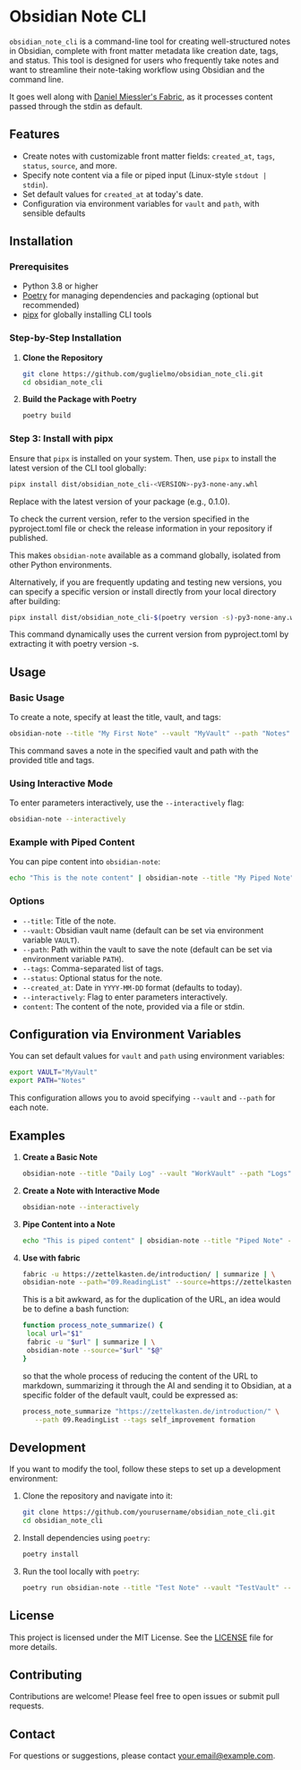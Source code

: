 # Obsidian Note CLI

`obsidian_note_cli` is a command-line tool for creating well-structured notes in Obsidian, complete with front matter metadata like creation date, tags, and status. This tool is designed for users who frequently take notes and want to streamline their note-taking workflow using Obsidian and the command line.

It goes well along with [Daniel Miessler's Fabric](https://github.com/danielmiessler/fabric), as it processes content passed through the stdin as default.


## Features

- Create notes with customizable front matter fields: `created_at`, `tags`, `status`, `source`, and more.
- Specify note content via a file or piped input (Linux-style `stdout | stdin`).
- Set default values for `created_at` at today's date.
- Configuration via environment variables for `vault` and `path`, with sensible defaults

## Installation

### Prerequisites

- Python 3.8 or higher
- [Poetry](https://python-poetry.org/docs/#installation) for managing dependencies and packaging (optional but recommended)
- [pipx](https://pipxproject.github.io/pipx/) for globally installing CLI tools

### Step-by-Step Installation

1. **Clone the Repository**

   ```bash
   git clone https://github.com/guglielmo/obsidian_note_cli.git
   cd obsidian_note_cli
   ```

2. **Build the Package with Poetry**

   ```bash
   poetry build
   ```

### Step 3: Install with pipx

Ensure that `pipx` is installed on your system. Then, use `pipx` to install the latest version of the CLI tool globally:

```bash
pipx install dist/obsidian_note_cli-<VERSION>-py3-none-any.whl
```
   
Replace <VERSION> with the latest version of your package (e.g., 0.1.0).

To check the current version, refer to the version specified in the pyproject.toml file or check the release information in your repository if published.

This makes `obsidian-note` available as a command globally, isolated from other Python environments.


Alternatively, if you are frequently updating and testing new versions, you can specify a specific version or install directly from your local directory after building:

```bash
pipx install dist/obsidian_note_cli-$(poetry version -s)-py3-none-any.whl
```

This command dynamically uses the current version from pyproject.toml by extracting it with poetry version -s.


## Usage

### Basic Usage

To create a note, specify at least the title, vault, and tags:

```bash
obsidian-note --title "My First Note" --vault "MyVault" --path "Notes" --tags "tag1,tag2"
```

This command saves a note in the specified vault and path with the provided title and tags.

### Using Interactive Mode

To enter parameters interactively, use the `--interactively` flag:

```bash
obsidian-note --interactively
```

### Example with Piped Content

You can pipe content into `obsidian-note`:

```bash
echo "This is the note content" | obsidian-note --title "My Piped Note" --vault "MyVault" --path "Notes" --tags "piped,content"
```

### Options

- `--title`: Title of the note.
- `--vault`: Obsidian vault name (default can be set via environment variable `VAULT`).
- `--path`: Path within the vault to save the note (default can be set via environment variable `PATH`).
- `--tags`: Comma-separated list of tags.
- `--status`: Optional status for the note.
- `--created_at`: Date in `YYYY-MM-DD` format (defaults to today).
- `--interactively`: Flag to enter parameters interactively.
- `content`: The content of the note, provided via a file or stdin.

## Configuration via Environment Variables

You can set default values for `vault` and `path` using environment variables:

```bash
export VAULT="MyVault"
export PATH="Notes"
```

This configuration allows you to avoid specifying `--vault` and `--path` for each note.

## Examples

1. **Create a Basic Note**

   ```bash
   obsidian-note --title "Daily Log" --vault "WorkVault" --path "Logs" --tags "daily,log" --status "in-progress"
   ```

2. **Create a Note with Interactive Mode**

   ```bash
   obsidian-note --interactively
   ```

3. **Pipe Content into a Note**

   ```bash
   echo "This is piped content" | obsidian-note --title "Piped Note" --vault "MyVault" --path "Notes" --tags "example,pipe"
   ```

4. **Use with fabric**

   ```bash
   fabric -u https://zettelkasten.de/introduction/ | summarize | \
   obsidian-note --path="09.ReadingList" --source=https://zettelkasten.de/introduction/
   ```

   This is a bit awkward, as for the duplication of the URL, an idea would be to define a bash function:

   ```bash
   function process_note_summarize() {
    local url="$1"
    fabric -u "$url" | summarize | \
    obsidian-note --source="$url" "$@"
   }
   ```

   so that the whole process of reducing the content of the URL to markdown, summarizing it through the AI and sending it to Obsidian, at a specific folder of the default vault, could be expressed as:

   ```bash
   process_note_summarize "https://zettelkasten.de/introduction/" \
      --path 09.ReadingList --tags self_improvement formation 
   ```


## Development

If you want to modify the tool, follow these steps to set up a development environment:

1. Clone the repository and navigate into it:

   ```bash
   git clone https://github.com/yourusername/obsidian_note_cli.git
   cd obsidian_note_cli
   ```

2. Install dependencies using `poetry`:

   ```bash
   poetry install
   ```

3. Run the tool locally with `poetry`:

   ```bash
   poetry run obsidian-note --title "Test Note" --vault "TestVault" --path "TestPath" --tags "test"
   ```

## License

This project is licensed under the MIT License. See the [LICENSE](LICENSE) file for more details.

## Contributing

Contributions are welcome! Please feel free to open issues or submit pull requests.

## Contact

For questions or suggestions, please contact [your.email@example.com](mailto:your.email@example.com).
